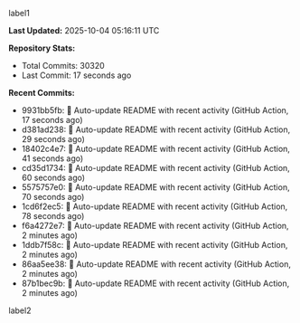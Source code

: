 
label1 
<!-- ACTIVITY_START -->
**Last Updated:** 2025-10-04 05:16:11 UTC

**Repository Stats:**
- Total Commits: 30320
- Last Commit: 17 seconds ago

**Recent Commits:**
- 9931bb5fb: 🤖 Auto-update README with recent activity (GitHub Action, 17 seconds ago)
- d381ad238: 🤖 Auto-update README with recent activity (GitHub Action, 29 seconds ago)
- 18402c4e7: 🤖 Auto-update README with recent activity (GitHub Action, 41 seconds ago)
- cd35d1734: 🤖 Auto-update README with recent activity (GitHub Action, 60 seconds ago)
- 5575757e0: 🤖 Auto-update README with recent activity (GitHub Action, 70 seconds ago)
- 1cd6f2ec5: 🤖 Auto-update README with recent activity (GitHub Action, 78 seconds ago)
- f6a4272e7: 🤖 Auto-update README with recent activity (GitHub Action, 2 minutes ago)
- 1ddb7f58c: 🤖 Auto-update README with recent activity (GitHub Action, 2 minutes ago)
- 86aa5ee38: 🤖 Auto-update README with recent activity (GitHub Action, 2 minutes ago)
- 87b1bec9b: 🤖 Auto-update README with recent activity (GitHub Action, 2 minutes ago)
<!-- ACTIVITY_END -->

label2
